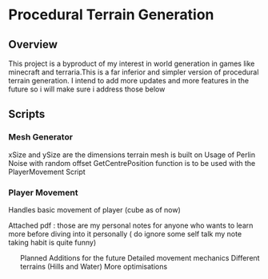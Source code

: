 <h1>Procedural Terrain Generation </h1>
<h2>Overview</h2>
<p>This project is a byproduct of my interest in world generation in games like minecraft and terraria.This is a far inferior and simpler version of procedural terrain generation. I intend to add more updates and more features in the future so i will make sure i address those below </p>



<h2>Scripts</h2>
<h3>Mesh Generator</h3>
xSize and ySize are the dimensions terrain mesh is built on
Usage of Perlin Noise with random offset
GetCentrePosition function is to be used with the PlayerMovement Script

<h3>Player Movement</h3>
Handles basic movement of player (cube as of now) 


<p>Attached pdf : those are my personal notes for anyone who wants to learn more before diving into it personally ( do ignore some self talk my note taking habit is quite funny)</p>

<ol>
  Planned Additions for the future
  Detailed movement mechanics
  Different terrains (Hills and Water)
  More optimisations
</ol>
